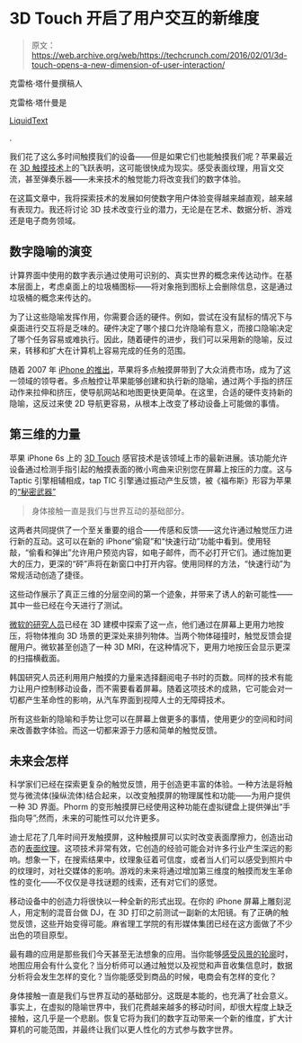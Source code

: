 # 3D Touch 开启了用户交互的新维度 

> 原文：<https://web.archive.org/web/https://techcrunch.com/2016/02/01/3d-touch-opens-a-new-dimension-of-user-interaction/>

克雷格·塔什曼撰稿人

克雷格·塔什曼是

[LiquidText](https://web.archive.org/web/20221209170919/http://liquidtext.net/)

.

我们花了这么多时间触摸我们的设备——但是如果它们也能触摸我们呢？苹果最近在 [3D 触摸技术](https://web.archive.org/web/20221209170919/http://www.wired.com/2015/10/3d-touch-pressure-sensitive-display/)上的飞跃表明，这可能很快成为现实。感受表面纹理，用盲文交流，甚至弹奏乐器——未来技术的触觉能力将改变我们的数字体验。

在这篇文章中，我将探索技术的发展如何使数字用户体验变得越来越直观，越来越有表现力。我还将讨论 3D 技术改变行业的潜力，无论是在艺术、数据分析、游戏还是电子商务领域。

## 数字隐喻的演变

计算界面中使用的数字表示通过使用可识别的、真实世界的概念来传达动作。在基本层面上，考虑桌面上的垃圾桶图标——将对象拖到图标上会删除信息，这是通过垃圾桶的概念来传达的。

为了让这些隐喻发挥作用，你需要合适的硬件。例如，尝试在没有鼠标的情况下与桌面进行交互将是乏味的。硬件决定了哪个接口允许隐喻有意义，而接口隐喻决定了哪个任务容易或难执行。因此，随着硬件的进步，我们可以采用新的隐喻，反过来，转移和扩大在计算机上容易完成的任务的范围。

随着 2007 年 [iPhone 的推出](https://web.archive.org/web/20221209170919/http://www.apple.com/pr/library/2007/01/09Apple-Reinvents-the-Phone-with-iPhone.html)，苹果将多点触摸屏带到了大众消费市场，成为了这一领域的领导者。多点触控让苹果能够创建和执行新的隐喻，通过两个手指的挤压动作来拉伸和挤压，使导航网站和地图更快更简单。在这里，合适的硬件支持新的隐喻，这反过来使 2D 导航更容易，从根本上改变了移动设备上可能做的事情。

## 第三维的力量

苹果 iPhone 6s 上的 [3D Touch](https://web.archive.org/web/20221209170919/http://www.apple.com/iphone-6s/3d-touch/) 感官技术是该领域上市的最新进展。该功能允许设备通过检测手指引起的触摸表面的微小弯曲来识别您在屏幕上按压的力度。这与 Taptic 引擎相辅相成，tap TIC 引擎通过振动产生反馈，被《福布斯》形容为苹果的[“秘密武器”](https://web.archive.org/web/20221209170919/http://www.forbes.com/sites/jvchamary/2015/09/25/haptic-feedback/)

> 身体接触一直是我们与世界互动的基础部分。

这两者共同提供了一个至关重要的组合——传感和反馈——这允许通过触觉压力进行新的互动。这可以在新的 iPhone“偷窥”和“快速行动”功能中看到。使用轻敲，“偷看和弹出”允许用户预览内容，如电子邮件，而不必打开它们。通过施加更大的压力，更深的“砰”声将在新窗口中打开内容。使用同样的方法，“快速行动”为常规活动创造了捷径。

这些动作展示了真正三维的分层空间的第一个迹象，并带来了诱人的新可能性——其中一些已经在今天进行了测试。

[微软的研究人员](https://web.archive.org/web/20221209170919/http://research.microsoft.com/pubs/249488/p287-sinclair.pdf)已经在 3D 建模中探索了这一点，他们通过在屏幕上更用力地按压，将物体推向 3D 场景的更深处来排列物体。当两个物体碰撞时，触觉反馈会提醒用户。微软甚至创造了一种 3D MRI，在这种情况下，更用力地按压会显示更深的扫描横截面。

韩国研究人员还利用用户触摸的力量来选择翻阅电子书时的页数。同样的技术有能力让用户控制移动设备，而不需要看着屏幕。随着这项技术的成熟，它可能会对一切都产生革命性的影响，从汽车界面到视障人士的无障碍技术。

所有这些新的隐喻和手势让您可以在屏幕上做更多的事情，使用更少的空间和时间来改善数字体验。而这一切都来源于力感和简单的触觉反馈。

## 未来会怎样

科学家们已经在探索更复杂的触觉反馈，用于创造更丰富的体验。一种方法是将触觉与微流体(操纵流体)结合起来，以改变触摸屏的物理属性和功能——为用户提供一种 3D 界面。Phorm 的变形触摸屏已经使用这种功能在虚拟键盘上提供弹出“手指向导”;然而，未来的可能性可以允许更多。

迪士尼花了几年时间开发触摸屏，这种触摸屏可以实时改变表面摩擦力，创造出动态的[表面纹理](https://web.archive.org/web/20221209170919/http://www.disneyresearch.com/project/3d-touch-surfaces/)。这项技术非常有效，它创造的经验可能会对许多行业产生深远的影响。想象一下，在搜索结果中，纹理象征着可信度，或者当人们可以感受到照片中的纹理时，对社交媒体的影响。游戏的未来将通过增加第三维度的触摸而发生革命性的变化——不仅仅是寻找谜题的线索，还有对它们的感觉。

移动设备中的创造力将很快以一种全新的形式出现。在你的 iPhone 屏幕上雕刻泥人，用定制的混音台做 DJ，在 3D 打印之前测试一副新的太阳镜。有了正确的触觉反馈，这些开始变得可能。麻省理工学院的有形媒体集团已经在这方面做了不少出色的项目原型。

最有趣的应用是那些我们今天甚至无法想象的应用。当你能够[感受风景的轮廓](https://web.archive.org/web/20221209170919/https://getphorm.wordpress.com/2015/09/03/the-future-of-touchscreens-where-will-we-be-in-10-years/)时，地图应用会有什么变化？当分析师可以通过触觉以及视觉和声音收集信息时，数据分析将会发生怎样的变化？当你能感受到商品的时候，电商会有怎样的变化？

身体接触一直是我们与世界互动的基础部分。这既是本能的，也充满了社会意义。事实上，在虚拟的隐喻世界中，我们花费越来越多的移动时间，却很大程度上缺乏接触，这几乎是一个悲剧。恢复它将为我们的数字互动带来一个新的维度，扩大计算机的可能范围，并最终让我们以更人性化的方式参与数字世界。